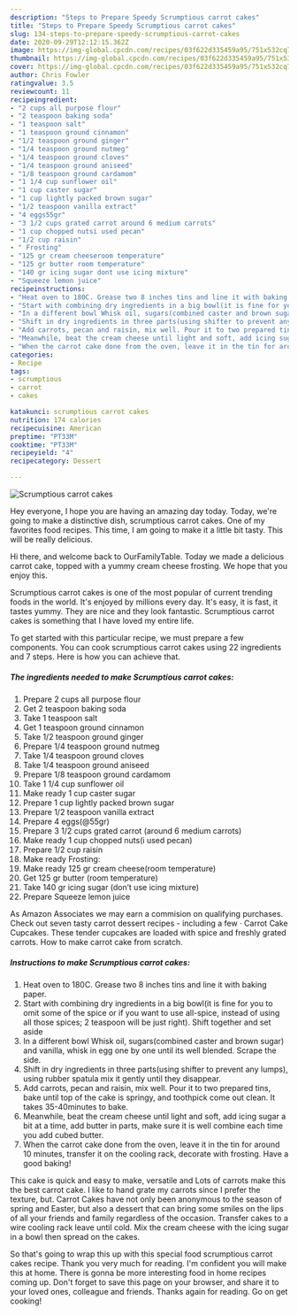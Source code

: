 ```yaml
---
description: "Steps to Prepare Speedy Scrumptious carrot cakes"
title: "Steps to Prepare Speedy Scrumptious carrot cakes"
slug: 134-steps-to-prepare-speedy-scrumptious-carrot-cakes
date: 2020-09-29T12:12:15.362Z
image: https://img-global.cpcdn.com/recipes/03f622d335459a95/751x532cq70/scrumptious-carrot-cakes-recipe-main-photo.jpg
thumbnail: https://img-global.cpcdn.com/recipes/03f622d335459a95/751x532cq70/scrumptious-carrot-cakes-recipe-main-photo.jpg
cover: https://img-global.cpcdn.com/recipes/03f622d335459a95/751x532cq70/scrumptious-carrot-cakes-recipe-main-photo.jpg
author: Chris Fowler
ratingvalue: 3.5
reviewcount: 11
recipeingredient:
- "2 cups all purpose flour"
- "2 teaspoon baking soda"
- "1 teaspoon salt"
- "1 teaspoon ground cinnamon"
- "1/2 teaspoon ground ginger"
- "1/4 teaspoon ground nutmeg"
- "1/4 teaspoon ground cloves"
- "1/4 teaspoon ground aniseed"
- "1/8 teaspoon ground cardamom"
- "1 1/4 cup sunflower oil"
- "1 cup caster sugar"
- "1 cup lightly packed brown sugar"
- "1/2 teaspoon vanilla extract"
- "4 eggs55gr"
- "3 1/2 cups grated carrot around 6 medium carrots"
- "1 cup chopped nutsi used pecan"
- "1/2 cup raisin"
- " Frosting"
- "125 gr cream cheeseroom temperature"
- "125 gr butter room temperature"
- "140 gr icing sugar dont use icing mixture"
- "Squeeze lemon juice"
recipeinstructions:
- "Heat oven to 180C. Grease two 8 inches tins and line it with baking paper."
- "Start with combining dry ingredients in a big bowl(it is fine for you to omit some of the spice or if you want to use all-spice, instead of using all those spices; 2 teaspoon will be just right). Shift together and set aside"
- "In a different bowl Whisk oil, sugars(combined caster and brown sugar) and vanilla, whisk in egg one by one until its well blended. Scrape the side."
- "Shift in dry ingredients in three parts(using shifter to prevent any lumps), using rubber spatula mix it gently until they disappear."
- "Add carrots, pecan and raisin, mix well. Pour it to two prepared tins, bake until top of the cake is springy, and toothpick come out clean. It takes 35-40minutes to bake."
- "Meanwhile, beat the cream cheese until light and soft, add icing sugar a bit at a time, add butter in parts, make sure it is well combine each time you add cubed butter."
- "When the carrot cake done from the oven, leave it in the tin for around 10 minutes, transfer it on the cooling rack, decorate with frosting. Have a good baking!"
categories:
- Recipe
tags:
- scrumptious
- carrot
- cakes

katakunci: scrumptious carrot cakes 
nutrition: 174 calories
recipecuisine: American
preptime: "PT33M"
cooktime: "PT33M"
recipeyield: "4"
recipecategory: Dessert

---
```



![Scrumptious carrot cakes](https://img-global.cpcdn.com/recipes/03f622d335459a95/751x532cq70/scrumptious-carrot-cakes-recipe-main-photo.jpg)

Hey everyone, I hope you are having an amazing day today. Today, we're going to make a distinctive dish, scrumptious carrot cakes. One of my favorites food recipes. This time, I am going to make it a little bit tasty. This will be really delicious.

Hi there, and welcome back to OurFamilyTable. Today we made a delicious carrot cake, topped with a yummy cream cheese frosting. We hope that you enjoy this.

Scrumptious carrot cakes is one of the most popular of current trending foods in the world. It's enjoyed by millions every day. It's easy, it is fast, it tastes yummy. They are nice and they look fantastic. Scrumptious carrot cakes is something that I have loved my entire life.


To get started with this particular recipe, we must prepare a few components. You can cook scrumptious carrot cakes using 22 ingredients and 7 steps. Here is how you can achieve that.

<!--inarticleads1-->

##### The ingredients needed to make Scrumptious carrot cakes:

1. Prepare 2 cups all purpose flour
1. Get 2 teaspoon baking soda
1. Take 1 teaspoon salt
1. Get 1 teaspoon ground cinnamon
1. Take 1/2 teaspoon ground ginger
1. Prepare 1/4 teaspoon ground nutmeg
1. Take 1/4 teaspoon ground cloves
1. Take 1/4 teaspoon ground aniseed
1. Prepare 1/8 teaspoon ground cardamom
1. Take 1 1/4 cup sunflower oil
1. Make ready 1 cup caster sugar
1. Prepare 1 cup lightly packed brown sugar
1. Prepare 1/2 teaspoon vanilla extract
1. Prepare 4 eggs(@55gr)
1. Prepare 3 1/2 cups grated carrot (around 6 medium carrots)
1. Make ready 1 cup chopped nuts(i used pecan)
1. Prepare 1/2 cup raisin
1. Make ready  Frosting:
1. Make ready 125 gr cream cheese(room temperature)
1. Get 125 gr butter (room temperature)
1. Take 140 gr icing sugar (don’t use icing mixture)
1. Prepare Squeeze lemon juice


As Amazon Associates we may earn a commision on qualifying purchases. Check out seven tasty carrot dessert recipes - including a few · Carrot Cake Cupcakes. These tender cupcakes are loaded with spice and freshly grated carrots. How to make carrot cake from scratch. 

<!--inarticleads2-->

##### Instructions to make Scrumptious carrot cakes:

1. Heat oven to 180C. Grease two 8 inches tins and line it with baking paper.
1. Start with combining dry ingredients in a big bowl(it is fine for you to omit some of the spice or if you want to use all-spice, instead of using all those spices; 2 teaspoon will be just right). Shift together and set aside
1. In a different bowl Whisk oil, sugars(combined caster and brown sugar) and vanilla, whisk in egg one by one until its well blended. Scrape the side.
1. Shift in dry ingredients in three parts(using shifter to prevent any lumps), using rubber spatula mix it gently until they disappear.
1. Add carrots, pecan and raisin, mix well. Pour it to two prepared tins, bake until top of the cake is springy, and toothpick come out clean. It takes 35-40minutes to bake.
1. Meanwhile, beat the cream cheese until light and soft, add icing sugar a bit at a time, add butter in parts, make sure it is well combine each time you add cubed butter.
1. When the carrot cake done from the oven, leave it in the tin for around 10 minutes, transfer it on the cooling rack, decorate with frosting. Have a good baking!


This cake is quick and easy to make, versatile and Lots of carrots make this the best carrot cake. I like to hand grate my carrots since I prefer the texture, but. Carrot Cakes have not only been anonymous to the season of spring and Easter, but also a dessert that can bring some smiles on the lips of all your friends and family regardless of the occasion. Transfer cakes to a wire cooling rack leave until cold. Mix the cream cheese with the icing sugar in a bowl then spread on the cakes. 

So that's going to wrap this up with this special food scrumptious carrot cakes recipe. Thank you very much for reading. I'm confident you will make this at home. There is gonna be more interesting food in home recipes coming up. Don't forget to save this page on your browser, and share it to your loved ones, colleague and friends. Thanks again for reading. Go on get cooking!
